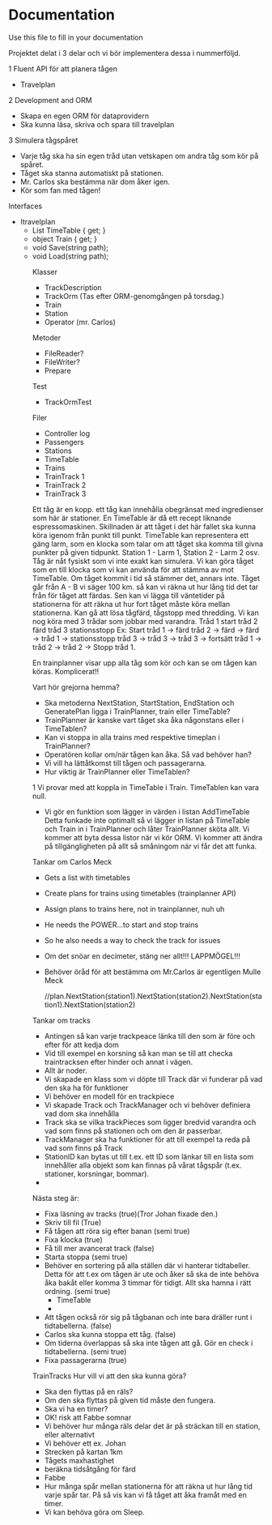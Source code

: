 # Documentation

Use this file to fill in your documentation

Projektet delat i 3 delar och vi bör implementera dessa i nummerföljd.

1 Fluent API för att planera tågen
  * Travelplan

2 Development and ORM
  * Skapa en egen ORM för dataprovidern
  * Ska kunna läsa, skriva och spara till travelplan
 
3 Simulera tågspåret
  * Varje tåg ska ha sin egen tråd utan vetskapen om andra tåg som kör på spåret.
  * Tåget ska stanna automatiskt på stationen.
  * Mr. Carlos ska bestämma när dom åker igen.
  * Kör som fan med tågen!

Interfaces
  * Itravelplan
    * List<object> TimeTable { get; }
    * object Train { get; }
    * void Save(string path);
    * void Load(string path);


Klasser
  * TrackDescription
  * TrackOrm (Tas efter ORM-genomgången på torsdag.)
  * Train
  * Station
  * Operator (mr. Carlos)

Metoder
  * FileReader?
  * FileWriter? 
  * Prepare

Test
  * TrackOrmTest

Filer
  * Controller log
  * Passengers
  * Stations
  * TimeTable
  * Trains
  * TrainTrack 1
  * TrainTrack 2
  * TrainTrack 3

Ett tåg är en kopp. ett tåg kan innehålla obegränsat med ingredienser som här är stationer. 
En TimeTable är då ett recept liknande espressomaskinen. Skillnaden är att tåget i det här fallet ska kunna köra igenom från punkt till punkt.
TimeTable kan representera ett gäng larm, som en klocka som talar om att tåget ska komma till givna punkter på given tidpunkt.
Station 1 - Larm 1, Station 2 - Larm 2 osv.
Tåg är nåt fysiskt som vi inte exakt kan simulera. Vi kan göra tåget som en till klocka som vi kan använda för att stämma av mot TimeTable.
Om tåget kommit i tid så stämmer det, annars inte.
Tåget går från A - B vi säger 100 km. så kan vi räkna ut hur lång tid det tar från för tåget att färdas. Sen kan vi lägga till väntetider på stationerna för att räkna ut hur fort tåget måste köra mellan stationerna.
Kan gå att lösa tågfärd, tågstopp med thredding. Vi kan nog köra med 3 trådar som jobbar med varandra.
Tråd 1 start
tråd 2 färd
tråd 3 stationsstopp
Ex: Start tråd 1 -> färd tråd 2 -> färd -> färd -> tråd 1 -> stationsstopp tråd 3 -> tråd 3 -> tråd 3 -> fortsätt tråd 1 -> tråd 2 -> tråd 2 -> Stopp tråd 1.

En trainplanner visar upp alla tåg som kör och kan se om tågen kan köras. Komplicerat!!

Vart hör grejorna hemma?
 * Ska metoderna NextStation, StartStation, EndStation och GeneratePlan ligga i TrainPlanner, train eller TimeTable?
 * TrainPlanner är kanske vart tåget ska åka någonstans eller i TimeTablen?
 * Kan vi stoppa in alla trains med respektive timeplan i TrainPlanner?
 * Operatören kollar om/när tågen kan åka. Så vad behöver han?
 * Vi vill ha lättåtkomst till tågen och passagerarna.
 * Hur viktig är TrainPlanner eller TimeTablen?

1 Vi provar med att koppla in TimeTable i Train. TimeTablen kan vara null.
   * Vi gör en funktion som lägger in värden i listan AddTimeTable
Detta funkade inte optimalt så vi lägger in listan på TimeTable och Train in i TrainPlanner och låter TrainPlanner sköta allt. Vi kommer att byta dessa listor när vi kör ORM.
Vi kommer att ändra på tillgängligheten på allt så småningom när vi får det att funka.



Tankar om Carlos Meck
   * Gets a list with timetables
   * Create plans for trains using timetables (trainplanner API)
   * Assign plans to trains here, not in trainplanner, nuh uh
   * He needs the POWER...to start and stop trains
   * So he also needs a way to check the track for issues
   * Om det snöar en decimeter, stäng ner allt!!! LAPPMÖGEL!!!
   * Behöver öråd för att bestämma om Mr.Carlos är egentligen Mulle Meck

        //plan.NextStation(station1).NextStation(station2).NextStation(station1).NextStation(station2)

Tankar om tracks
 * Antingen så kan varje trackpeace länka till den som är före och efter för att kedja dom
 * Vid till exempel en korsning så kan man se till att checka traintracksen efter hinder och annat i vägen.
 * Allt är noder.
 * Vi skapade en klass som vi döpte till Track där vi funderar på vad den ska ha för funktioner
 * Vi behöver en modell för en trackpiece
 * Vi skapade Track och TrackManager och vi behöver definiera vad dom ska innehålla
 * Track ska se vilka trackPieces som ligger bredvid varandra och vad som finns på stationen och om den är passerbar.
 * TrackManager ska ha funktioner för att till exempel ta reda på vad som finns på Track
 * StationID kan bytas ut till t.ex. ett ID som länkar till en lista som innehåller alla objekt som kan finnas på vårat tågspår (t.ex. stationer, korsningar, bommar).
 * 

Nästa steg är:
 * Fixa läsning av tracks (true)(Tror Johan fixade den.)
 * Skriv till fil (True)
 * Få tågen att röra sig efter banan (semi true)
 * Fixa klocka (true)
 * Få till mer avancerat track (false)
 * Starta stoppa (semi true)
 * Behöver en sortering på alla ställen där vi hanterar tidtabeller. Detta för att t.ex om tågen är ute och åker så ska de inte behöva åka bakåt eller komma 3 timmar för tidigt.    Allt ska hamna i rätt ordning. (semi true)
   * TimeTable
   * 
 * Att tågen också rör sig på tågbanan och inte bara dräller runt i tidtabellerna. (false)
 * Carlos ska kunna stoppa ett tåg. (false)
 * Om tiderna överlappas så ska inte tågen att gå. Gör en check i tidtabellerna. (semi true)
 * Fixa passagerarna (true)

TrainTracks Hur vill vi att den ska kunna göra?
* Ska den flyttas på en räls?
* Om den ska flyttas på given tid måste den fungera.
* Ska vi ha en timer?
* OK! risk att Fabbe somnar
* Vi behöver hur många räls delar det är på sträckan till en station, eller alternativt 
* Vi behöver ett ex. Johan
 * Strecken på kartan 1km
 * Tågets maxhastighet
 * beräkna tidsåtgång för färd
* Fabbe
 * Hur många spår mellan stationerna för att räkna ut hur lång tid varje spår tar. På så vis kan vi få tåget att åka framåt med en timer.
 * Vi kan behöva göra om Sleep.
